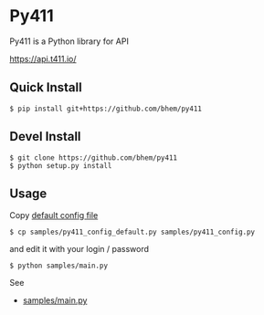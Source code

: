 # Py411

Py411 is a Python library for API

<https://api.t411.io/>


## Quick Install

	$ pip install git+https://github.com/bhem/py411

## Devel Install

	$ git clone https://github.com/bhem/py411
	$ python setup.py install

## Usage

Copy [default config file](https://github.com/bhem/py411/blob/master/samples/py411_config_default.py)

	$ cp samples/py411_config_default.py samples/py411_config.py

and edit it with your login / password

	$ python samples/main.py

See

- [samples/main.py](https://github.com/bhem/py411/blob/master/samples/main.py)
